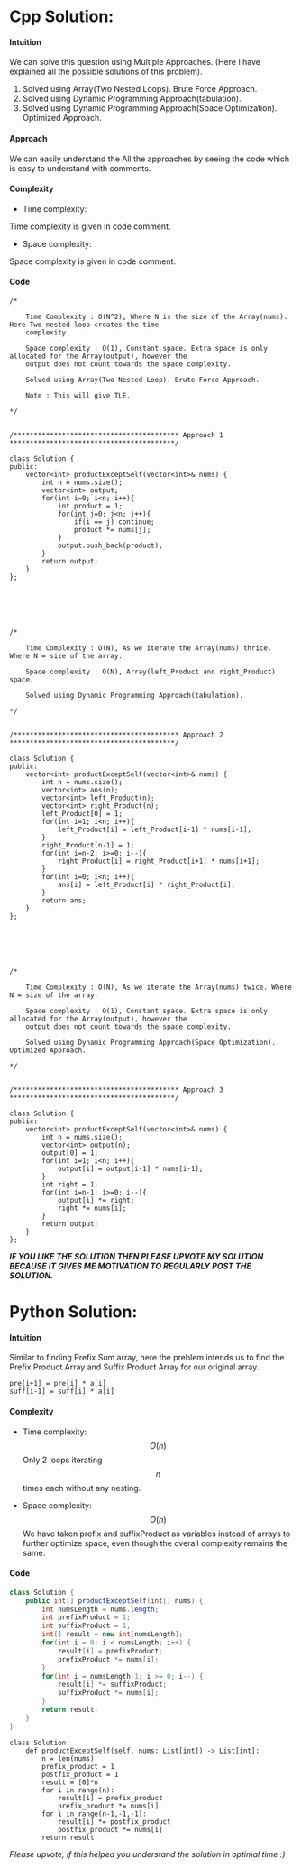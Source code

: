 # Cpp Solution:
#### Intuition
<!-- Describe your first thoughts on how to solve this problem. -->
We can solve this question using Multiple Approaches. (Here I have explained all the possible solutions of this problem).

1. Solved using Array(Two Nested Loops). Brute Force Approach.
2. Solved using Dynamic Programming Approach(tabulation).
3. Solved using Dynamic Programming Approach(Space Optimization). Optimized Approach.

#### Approach
<!-- Describe your approach to solving the problem. -->
We can easily understand the All the approaches by seeing the code which is easy to understand with comments.

#### Complexity
- Time complexity:
<!-- Add your time complexity here, e.g. $$O(n)$$ -->
Time complexity is given in code comment.

- Space complexity:
<!-- Add your space complexity here, e.g. $$O(n)$$ -->
Space complexity is given in code comment.

#### Code
```
/*

    Time Complexity : O(N^2), Where N is the size of the Array(nums). Here Two nested loop creates the time 
    complexity.

    Space complexity : O(1), Constant space. Extra space is only allocated for the Array(output), however the
    output does not count towards the space complexity.

    Solved using Array(Two Nested Loop). Brute Force Approach.

    Note : This will give TLE.

*/


/***************************************** Approach 1 *****************************************/

class Solution {
public:
    vector<int> productExceptSelf(vector<int>& nums) {
        int n = nums.size();
        vector<int> output;
        for(int i=0; i<n; i++){
            int product = 1;
            for(int j=0; j<n; j++){
                if(i == j) continue;
                product *= nums[j];
            }
            output.push_back(product);
        }
        return output;
    }
};






/*

    Time Complexity : O(N), As we iterate the Array(nums) thrice. Where N = size of the array.

    Space complexity : O(N), Array(left_Product and right_Product) space. 

    Solved using Dynamic Programming Approach(tabulation).

*/


/***************************************** Approach 2 *****************************************/

class Solution {
public:
    vector<int> productExceptSelf(vector<int>& nums) {
        int n = nums.size();
        vector<int> ans(n);
        vector<int> left_Product(n);
        vector<int> right_Product(n);
        left_Product[0] = 1;
        for(int i=1; i<n; i++){
            left_Product[i] = left_Product[i-1] * nums[i-1];
        }
        right_Product[n-1] = 1;
        for(int i=n-2; i>=0; i--){
            right_Product[i] = right_Product[i+1] * nums[i+1];
        }
        for(int i=0; i<n; i++){
            ans[i] = left_Product[i] * right_Product[i];
        }
        return ans;
    }
};






/*

    Time Complexity : O(N), As we iterate the Array(nums) twice. Where N = size of the array.

    Space complexity : O(1), Constant space. Extra space is only allocated for the Array(output), however the
    output does not count towards the space complexity.

    Solved using Dynamic Programming Approach(Space Optimization). Optimized Approach.

*/


/***************************************** Approach 3 *****************************************/

class Solution {
public:
    vector<int> productExceptSelf(vector<int>& nums) {
        int n = nums.size();
        vector<int> output(n);
        output[0] = 1;
        for(int i=1; i<n; i++){
            output[i] = output[i-1] * nums[i-1];
        }
        int right = 1;
        for(int i=n-1; i>=0; i--){
            output[i] *= right;
            right *= nums[i];
        }
        return output;
    }
};

```

***IF YOU LIKE THE SOLUTION THEN PLEASE UPVOTE MY SOLUTION BECAUSE IT GIVES ME MOTIVATION TO REGULARLY POST THE SOLUTION.***




# Python Solution:
#### Intuition
<!-- Describe your first thoughts on how to solve this problem. -->
Similar to finding Prefix Sum array, here the preblem intends us to find the Prefix Product Array and Suffix Product Array for our original array.
```
pre[i+1] = pre[i] * a[i]
suff[i-1] = suff[i] * a[i]
```

#### Complexity
- Time complexity: $$O(n)$$
Only 2 loops iterating $$n$$ times each without any nesting.
<!-- Add your time complexity here, e.g. $$O(n)$$ -->

- Space complexity: $$O(n)$$
We have taken prefix and suffixProduct as variables instead of arrays to further optimize space, even though the overall complexity remains the same.
<!-- Add your space complexity here, e.g. $$O(n)$$ -->

#### Code
```java
class Solution {
    public int[] productExceptSelf(int[] nums) {
        int numsLength = nums.length;
        int prefixProduct = 1;
        int suffixProduct = 1;
        int[] result = new int[numsLength];
        for(int i = 0; i < numsLength; i++) {
            result[i] = prefixProduct;
            prefixProduct *= nums[i];
        }
        for(int i = numsLength-1; i >= 0; i--) {
            result[i] *= suffixProduct;
            suffixProduct *= nums[i];
        }
        return result;
    }
}
```
```python3
class Solution:
    def productExceptSelf(self, nums: List[int]) -> List[int]:
        n = len(nums)
        prefix_product = 1
        postfix_product = 1
        result = [0]*n
        for i in range(n):
            result[i] = prefix_product
            prefix_product *= nums[i]
        for i in range(n-1,-1,-1):
            result[i] *= postfix_product
            postfix_product *= nums[i]
        return result
```
*Please upvote, if this helped you understand the solution in optimal time :)*
